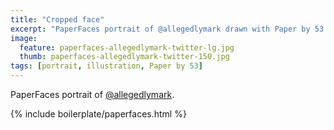 ```yaml
---
title: "Cropped face"
excerpt: "PaperFaces portrait of @allegedlymark drawn with Paper by 53 on an iPad."
image: 
  feature: paperfaces-allegedlymark-twitter-lg.jpg
  thumb: paperfaces-allegedlymark-twitter-150.jpg
tags: [portrait, illustration, Paper by 53]
---
```


PaperFaces portrait of [@allegedlymark](http://twitter.com/allegedlymark).

{% include boilerplate/paperfaces.html %}